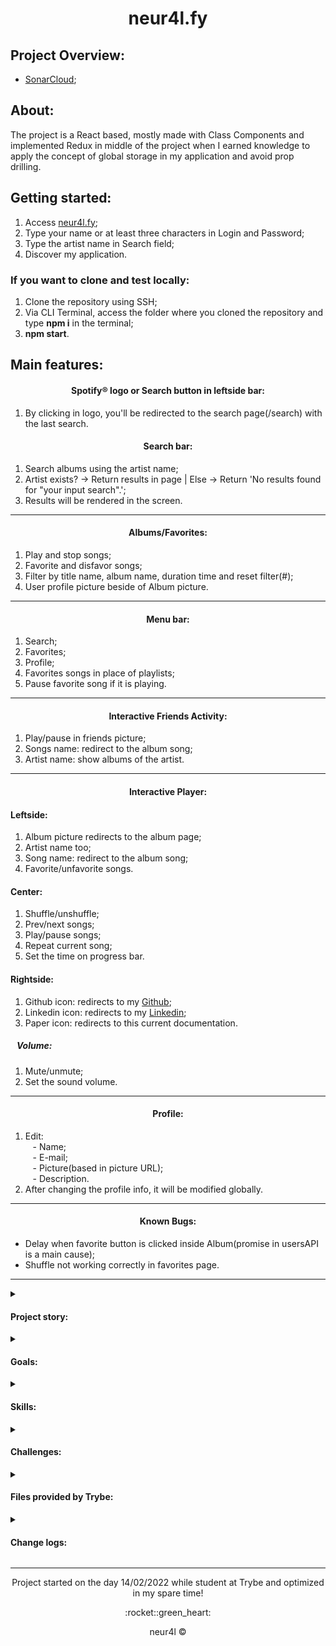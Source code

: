 <div align="center">
  <h1>neur4l.fy</h1>
</div>

## Project Overview:
- [SonarCloud](https://sonarcloud.io/project/overview?id=byneur4l_neur4l.fy);

## About:
The project is a React based, mostly made with Class Components and implemented Redux in middle of the project when I earned knowledge to apply the concept of global storage in my application and avoid prop drilling.

## Getting started:
1. Access [neur4l.fy](https://neuralfy.vercel.app/);
2. Type your name or at least three characters in Login and Password;
3. Type the artist name in Search field;
4. Discover my application.

### If you want to clone and test locally:
1. Clone the repository using SSH;
2. Via CLI Terminal, access the folder where you cloned the repository and type __**npm i**__ in the terminal;
3. __**npm start**__.

## Main features:

<div align="center">
  <h4>Spotify® logo or Search button in leftside bar:</h4>
</div>

1. By clicking in logo, you'll be redirected to the search page(/search) with the last search.

<div align="center">
  <h4>Search bar:</h4>
</div>

1. Search albums using the artist name;
2. Artist exists? -> Return results in page  | Else -> Return 'No results found for "your input search".';
3. Results will be rendered in the screen.

___

<div align="center">
  <h4>Albums/Favorites:</h4>
</div>

1. Play and stop songs;
2. Favorite and disfavor songs;
3. Filter by title name, album name, duration time and reset filter(#);
4. User profile picture beside of Album picture. 

___

<div align="center">
  <h4>Menu bar:</h4>
</div>

1. Search;
2. Favorites;
3. Profile;
5. Favorites songs in place of playlists;
6. Pause favorite song if it is playing.

___

<div align="center">
  <h4>Interactive Friends Activity:</h4>
</div>

1. Play/pause in friends picture;
2. Songs name: redirect to the album song;
3. Artist name: show albums of the artist.

___

<div align="center">
  <h4>Interactive Player:</h4>
</div>

#### Leftside:
1. Album picture redirects to the album page;
2. Artist name too;
3. Song name: redirect to the album song;
4. Favorite/unfavorite songs.

#### Center:
1. Shuffle/unshuffle;
2. Prev/next songs;
3. Play/pause songs;
4. Repeat current song;
5. Set the time on progress bar.

#### Rightside:
1. Github icon: redirects to my [Github](https://github.com/byneur4l);
2. Linkedin icon: redirects to my [Linkedin](https://www.linkedin.com/in/reisblucas/);
3. Paper icon: redirects to this current documentation.

##### &nbsp;&nbsp; Volume:
1. Mute/unmute;
2. Set the sound volume.

___

<div align="center">
  <h4>Profile:</h4>
</div>

1. Edit:\
&nbsp;&nbsp; - Name;\
&nbsp;&nbsp; - E-mail;\
&nbsp;&nbsp; - Picture(based in picture URL);\
&nbsp;&nbsp; - Description.
2. After changing the profile info, it will be modified globally.

___

<div align="center">
  <h4>Known Bugs:</h4>
</div>

- Delay when favorite button is clicked inside Album(promise in usersAPI is a main cause);
- Shuffle not working correctly in favorites page.

___

<details>
  <summary><h4>Project story:</h4></summary>
  <p>In the beginning of the project, I want to make a Spotify clone and the required project was to make only some functionalities like favorite/unfavorite, with some restrictions about apresentation to the client, consume data from api and show in the page using React Life-Cycle.
  So talking about the aesthetic side, it's a free choice and I want to go beyond and recreate the same design and functionalities of the Spotify app with Friends Activity and Player.</p>
</details>

<details>
  <summary><h4>Goals:</h4></summary>
  <p>[ ] [0/20] - Remove the max of code smells until date 05/18.</p>
</details>

<details>
  <summary><h4>Skills:</h4></summary>
  <p>- Make requisitions and consume data provided by iTunes API;</p>
  <p>- Use React Component Life-Cycle;</p>
  <p>- Control states;</p>
  <p>- Use route control with BrowserRouter;</p>
  <p>- Create routes and map the correct path;</p>
  <p>- Make persistent components to be showed in screen with Switch;</p>
  <p>- React-Redux to store in global storage;</p>
  <p>- Integration between app without Redux and implement Redux.</p>
</details>

<details>
  <summary><h4>Challenges:</h4></summary>
  <p>- Make persistent components in Desktop, optimize for Mobile and Tablet Screens;</p>
  <p>- Begin integration with Redux, because when I started the project I hadn't the knowledge about Redux or Context API;</p>
  <p>- UI Alignment in Album filters with listed songs in Album and Favorite routes, because they use the same component;</p>
  <p>- Progress bar/volume bar, very difficult and it's not 100% optmized(CSS Optimization for Chrome only);</p>
  <p>- Remove keyboard from screen;</p>
  <p>- I didn't found a way to make a function to Zoom Out after trigger Input in mobile screens, so I used minimum requirements for some Browsers to not trigger;</p>
  <p>- CORS errors and was the last thing I solved.</p>
</details>

<details>
  <summary><h4>Files provided by Trybe:</h4></summary>
  <p>src/services/</p>
  <p>&nbsp;&nbsp;&nbsp; ↳ favoriteSongsAPI.js</p>
  <p>&nbsp;&nbsp;&nbsp; ↳ musicsAPI.js</p>
  <p>&nbsp;&nbsp;&nbsp; ↳ userAPI.js</p>
</details>

<details>
  <summary><h4>Change logs:</h4></summary>
  <a href="https://github.com/byneur4l/neur4l.fy/tree/master/changelogs" target="_blank" rel="noopener noreferrer">- Click here to be redirected to changelogs.</a>
</details>

___

<div align="center">
  <p>Project started on the day 14/02/2022 while student at Trybe and optimized in my spare time!</p>
  <p>:rocket::green_heart:</p>
  <p>neur4l ©</p>
</div>